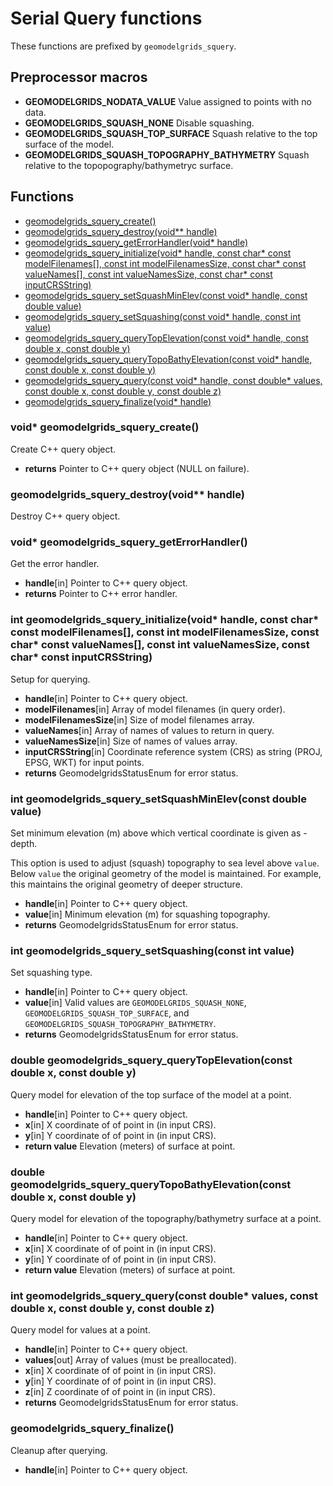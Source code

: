 # Serial Query functions

These functions are prefixed by `geomodelgrids_squery`.

## Preprocessor macros

- **GEOMODELGRIDS_NODATA_VALUE** Value assigned to points with no data.
- **GEOMODELGRIDS_SQUASH_NONE** Disable squashing.
- **GEOMODELGRIDS_SQUASH_TOP_SURFACE** Squash relative to the top surface of the model.
- **GEOMODELGRIDS_SQUASH_TOPOGRAPHY_BATHYMETRY** Squash relative to the topopography/bathymetryc surface.

## Functions

+ [geomodelgrids_squery_create()](#void-geomodelgrids_squery_create)
+ [geomodelgrids_squery_destroy(void** handle)](#geomodelgrids_squery_destroyvoid-handle)
+ [geomodelgrids_squery_getErrorHandler(void* handle)](#void-geomodelgrids_squery_geterrorhandler)
+ [geomodelgrids_squery_initialize(void* handle, const char* const modelFilenames\[\], const int modelFilenamesSize, const char* const valueNames\[\], const int valueNamesSize, const char* const inputCRSString)](#int-geomodelgrids_squery_initializevoid-handle-const-char-const-modelfilenames-const-int-modelfilenamessize-const-char-const-valuenames-const-int-valuenamessize-const-char-const-inputcrsstring)
+ [geomodelgrids_squery_setSquashMinElev(const void* handle, const double value)](#int-geomodelgrids_squery_setsquashminelevconst-double-value)
+ [geomodelgrids_squery_setSquashing(const void* handle, const int value)](#int-geomodelgrids_squery_setsquashingconst-int-value)
+ [geomodelgrids_squery_queryTopElevation(const void* handle, const double x, const double y)](#double-geomodelgrids_squery_querytopelevationconst-double-x-const-double-y)
+ [geomodelgrids_squery_queryTopoBathyElevation(const void* handle, const double x, const double y)](#double-geomodelgrids_squery_querytopobathyelevationconst-double-x-const-double-y)
+ [geomodelgrids_squery_query(const void* handle, const double* values, const double x, const double y, const double z)](#int-geomodelgrids_squery_queryconst-double-values-const-double-x-const-double-y-const-double-z)
+ [geomodelgrids_squery_finalize(void* handle)](#geomodelgrids_squery_finalize)


### void* geomodelgrids_squery_create()

Create C++ query object.

* **returns** Pointer to C++ query object (NULL on failure).


### geomodelgrids_squery_destroy(void** handle)

Destroy C++ query object.


### void* geomodelgrids_squery_getErrorHandler()

Get the error handler.

* **handle**[in] Pointer to C++ query object.
* **returns** Pointer to C++ error handler.


### int geomodelgrids_squery_initialize(void* handle, const char* const modelFilenames\[\], const int modelFilenamesSize, const char* const valueNames\[\], const int valueNamesSize, const char* const inputCRSString)

Setup for querying.

* **handle**[in] Pointer to C++ query object.
* **modelFilenames**[in] Array of model filenames (in query order).
* **modelFilenamesSize**[in] Size of model filenames array.
* **valueNames**[in] Array of names of values to return in query.
* **valueNamesSize**[in] Size of names of values array.
* **inputCRSString**[in] Coordinate reference system (CRS) as string (PROJ, EPSG, WKT) for input points.
* **returns** GeomodelgridsStatusEnum for error status.


### int geomodelgrids_squery_setSquashMinElev(const double value)

Set minimum elevation (m) above which vertical coordinate is given as -depth.

This option is used to adjust (squash) topography to sea level above `value`. Below `value` the original geometry of the model is maintained. For example, this maintains the original geometry of deeper structure.

* **handle**[in] Pointer to C++ query object.
* **value**[in] Minimum elevation (m) for squashing topography.
* **returns** GeomodelgridsStatusEnum for error status.


### int geomodelgrids_squery_setSquashing(const int value)

Set squashing type.

* **handle**[in] Pointer to C++ query object.
* **value**[in] Valid values are `GEOMODELGRIDS_SQUASH_NONE`, `GEOMODELGRIDS_SQUASH_TOP_SURFACE`, and `GEOMODELGRIDS_SQUASH_TOPOGRAPHY_BATHYMETRY`.
* **returns** GeomodelgridsStatusEnum for error status.


### double geomodelgrids_squery_queryTopElevation(const double x, const double y)

Query model for elevation of the top surface of the model at a point.

* **handle**[in] Pointer to C++ query object.
* **x**[in] X coordinate of of point in (in input CRS).
* **y**[in] Y coordinate of of point in (in input CRS).
* **return value** Elevation (meters) of surface at point.


### double geomodelgrids_squery_queryTopoBathyElevation(const double x, const double y)

Query model for elevation of the topography/bathymetry surface at a point.

* **handle**[in] Pointer to C++ query object.
* **x**[in] X coordinate of of point in (in input CRS).
* **y**[in] Y coordinate of of point in (in input CRS).
* **return value** Elevation (meters) of surface at point.


### int geomodelgrids_squery_query(const double* values, const double x, const double y, const double z)

Query model for values at a point.

* **handle**[in] Pointer to C++ query object.
* **values**[out] Array of values (must be preallocated).
* **x**[in] X coordinate of of point in (in input CRS).
* **y**[in] Y coordinate of of point in (in input CRS).
* **z**[in] Z coordinate of of point in (in input CRS).
* **returns** GeomodelgridsStatusEnum for error status.


### geomodelgrids_squery_finalize()

Cleanup after querying.

* **handle**[in] Pointer to C++ query object.
